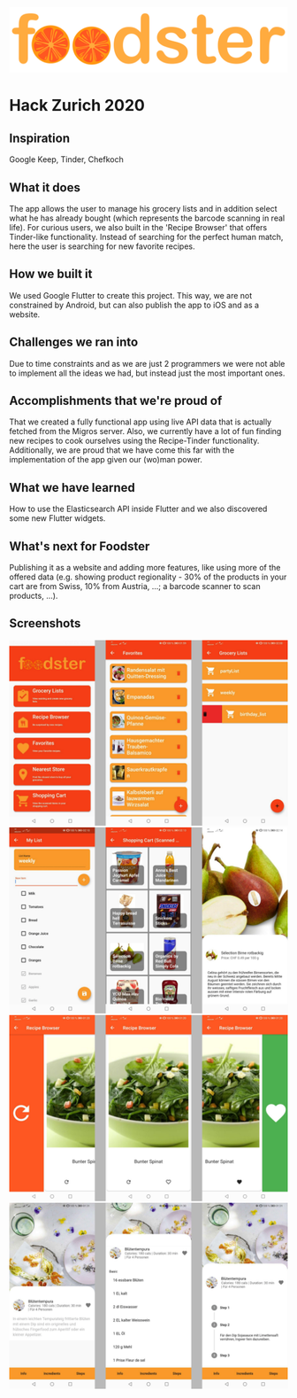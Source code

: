 <img src="https://github.com/johanneskopf/HackZurich2020/blob/master/flutter_app/images/logo.png" />

# Hack Zurich 2020
## Inspiration
Google Keep, Tinder, Chefkoch
## What it does
The app allows the user to manage his grocery lists and in addition select what he has already bought (which represents the barcode scanning in real life). For curious users, we also built in the 'Recipe Browser' that offers Tinder-like functionality. Instead of searching for the perfect human match, here the user is searching for new favorite recipes.
## How we built it
We used Google Flutter to create this project. This way, we are not constrained by Android, but can also publish the app to iOS and as a website.
## Challenges we ran into
Due to time constraints and as we are just 2 programmers we were not able to implement all the ideas we had, but instead just the most important ones.
## Accomplishments that we're proud of
That we created a fully functional app using live API data that is actually fetched from the Migros server. Also, we currently have a lot of fun finding new recipes to cook ourselves using the Recipe-Tinder functionality. Additionally, we are proud that we have come this far with the implementation of the app given our (wo)man power.
## What we have learned
How to use the Elasticsearch API inside Flutter and we also discovered some new Flutter widgets.
## What's next for Foodster
Publishing it as a website and adding more features, like using more of the offered data (e.g. showing product regionality - 30% of the products in your cart are from Swiss, 10% from Austria, ...; a barcode scanner to scan products, ...).

## Screenshots
<img src="https://github.com/johanneskopf/HackZurich2020/blob/master/flutter_app/Screenshots/basic.png"/>
<img src="https://github.com/johanneskopf/HackZurich2020/blob/master/flutter_app/Screenshots/products.png"/>
<img src="https://github.com/johanneskopf/HackZurich2020/blob/master/flutter_app/Screenshots/recipetinder.png"/>
<img src="https://github.com/johanneskopf/HackZurich2020/blob/master/flutter_app/Screenshots/recipe.png"/>






